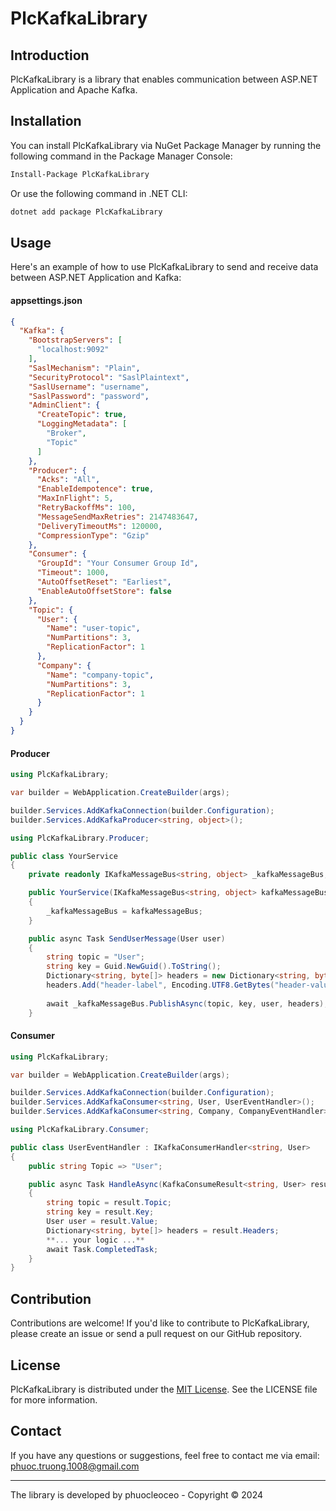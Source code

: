 # PlcKafkaLibrary

## Introduction

PlcKafkaLibrary is a library that enables communication between ASP.NET Application and Apache Kafka.

## Installation

You can install PlcKafkaLibrary via NuGet Package Manager by running the following command in the Package Manager Console:

```bash
Install-Package PlcKafkaLibrary
```

Or use the following command in .NET CLI:

```bash
dotnet add package PlcKafkaLibrary
```

## Usage

Here's an example of how to use PlcKafkaLibrary to send and receive data between ASP.NET Application and Kafka:

#### appsettings.json
```json
{
  "Kafka": {
    "BootstrapServers": [
      "localhost:9092"
    ],
    "SaslMechanism": "Plain",
    "SecurityProtocol": "SaslPlaintext",
    "SaslUsername": "username",
    "SaslPassword": "password",
    "AdminClient": {
      "CreateTopic": true,
      "LoggingMetadata": [
        "Broker",
        "Topic"
      ]
    },
    "Producer": {
      "Acks": "All",
      "EnableIdempotence": true,
      "MaxInFlight": 5,
      "RetryBackoffMs": 100,
      "MessageSendMaxRetries": 2147483647,
      "DeliveryTimeoutMs": 120000,
      "CompressionType": "Gzip"
    },
    "Consumer": {
      "GroupId": "Your Consumer Group Id",
      "Timeout": 1000,
      "AutoOffsetReset": "Earliest",
      "EnableAutoOffsetStore": false
    },
    "Topic": {
      "User": {
        "Name": "user-topic",
        "NumPartitions": 3,
        "ReplicationFactor": 1
      },
      "Company": {
        "Name": "company-topic",
        "NumPartitions": 3,
        "ReplicationFactor": 1
      }
    }
  }
}
```

#### Producer
```csharp
using PlcKafkaLibrary;

var builder = WebApplication.CreateBuilder(args);

builder.Services.AddKafkaConnection(builder.Configuration);
builder.Services.AddKafkaProducer<string, object>();
```

```csharp
using PlcKafkaLibrary.Producer;

public class YourService
{
    private readonly IKafkaMessageBus<string, object> _kafkaMessageBus;

    public YourService(IKafkaMessageBus<string, object> kafkaMessageBus)
    {
        _kafkaMessageBus = kafkaMessageBus;
    }

    public async Task SendUserMessage(User user)
    {
        string topic = "User";
        string key = Guid.NewGuid().ToString();
        Dictionary<string, byte[]> headers = new Dictionary<string, byte[]>();
        headers.Add("header-label", Encoding.UTF8.GetBytes("header-value"));
        
        await _kafkaMessageBus.PublishAsync(topic, key, user, headers);
    }
```

#### Consumer
```csharp
using PlcKafkaLibrary;

var builder = WebApplication.CreateBuilder(args);

builder.Services.AddKafkaConnection(builder.Configuration);
builder.Services.AddKafkaConsumer<string, User, UserEventHandler>();
builder.Services.AddKafkaConsumer<string, Company, CompanyEventHandler>();
```

```csharp
using PlcKafkaLibrary.Consumer;

public class UserEventHandler : IKafkaConsumerHandler<string, User>
{
    public string Topic => "User";

    public async Task HandleAsync(KafkaConsumeResult<string, User> result)
    {
        string topic = result.Topic;
        string key = result.Key;
        User user = result.Value;
        Dictionary<string, byte[]> headers = result.Headers;
        **... your logic ...**
        await Task.CompletedTask;
    }
}
```

## Contribution

Contributions are welcome! If you'd like to contribute to PlcKafkaLibrary, please create an issue or send a pull request on our GitHub repository.

## License

PlcKafkaLibrary is distributed under the [MIT License](LICENSE). See the LICENSE file for more information.

## Contact

If you have any questions or suggestions, feel free to contact me via email: phuoc.truong.1008@gmail.com

--- 

The library is developed by phuocleoceo - Copyright © 2024
